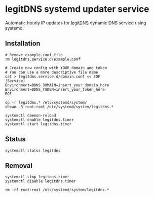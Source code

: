 # legitDNS systemd updater service

Automatic hourly IP updates for [legitDNS](https://legitdns.com/) dynamic DNS service using systemd.

## Installation

```shell
# Remove example.conf file
rm legitdns.service.d/example.conf

# Create new config with YOUR domain and token
# You can use a more descriptive file name
cat > legitdns.service.d/domain.conf << EOF
[Service]
Environment=DDNS_DOMAIN=insert_your_domain_here
Environment=DDNS_TOKEN=insert_your_token_here
EOF

cp -r legitdns.* /etc/systemd/system/
chown -R root:root /etc/systemd/system/legitdns.*

systemctl daemon-reload
systemctl enable legitdns.timer
systemctl start legitdns.timer
```

## Status

```shell
systemctl status legitdns
```

## Removal

```shell
systemctl stop legitdns.timer
systemctl disable legitdns.timer

rm -rf root:root /etc/systemd/system/legitdns.*
```
